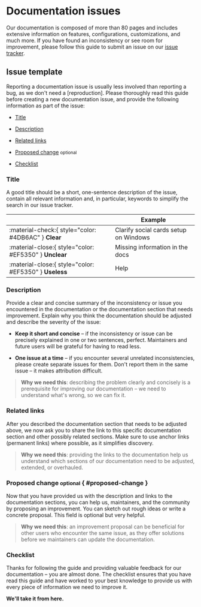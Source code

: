 # Documentation issues

Our documentation is composed of more than 80 pages and includes extensive
information on features, configurations, customizations, and much more. If you
have found an inconsistency or see room for improvement, please follow this
guide to submit an issue on our [issue tracker].

[issue tracker]: https://github.com/ONSdigital/ons-mkdocs-theme/issues

## Issue template

Reporting a documentation issue is usually less involved than reporting a bug,
as we don't need a [reproduction]. Please thoroughly read this guide before
creating a new documentation issue, and provide the following information as
part of the issue:

- [Title]
- [Description]
- [Related links]
- [Proposed change] <small>optional</small>
- [Checklist]

  [Title]: #title
  [Description]: #description
  [Related links]: #related-links
  [Proposed change]: #proposed-change
  [Checklist]: #checklist

### Title

A good title should be a short, one-sentence description of the issue, contain
all relevant information and, in particular, keywords to simplify the search in
our issue tracker.

| <!-- -->                                               | Example                               |
| ------------------------------------------------------ | ------------------------------------- |
| :material-check:{ style="color: #4DB6AC" } **Clear**   | Clarify social cards setup on Windows |
| :material-close:{ style="color: #EF5350" } **Unclear** | Missing information in the docs       |
| :material-close:{ style="color: #EF5350" } **Useless** | Help                                  |

### Description

Provide a clear and concise summary of the inconsistency or issue you
encountered in the documentation or the documentation section that needs
improvement. Explain why you think the documentation should be adjusted and
describe the severity of the issue:

- **Keep it short and concise** – if the inconsistency or issue can be
  precisely explained in one or two sentences, perfect. Maintainers and future
  users will be grateful for having to read less.

- **One issue at a time** – if you encounter several unrelated inconsistencies,
  please create separate issues for them. Don't report them in the same issue
  – it makes attribution difficult.

> **Why we need this**: describing the problem clearly and concisely is a
> prerequisite for improving our documentation – we need to understand what's
> wrong, so we can fix it.

### Related links

After you described the documentation section that needs to be adjusted above,
we now ask you to share the link to this specific documentation section and
other possibly related sections. Make sure to use anchor links (permanent links)
where possible, as it simplifies discovery.

> **Why we need this**: providing the links to the documentation help us
> understand which sections of our documentation need to be adjusted, extended,
> or overhauled.

### Proposed change <small>optional</small> { #proposed-change }

Now that you have provided us with the description and links to the
documentation sections, you can help us, maintainers, and the community by
proposing an improvement. You can sketch out rough ideas or write a concrete
proposal. This field is optional but very helpful.

> **Why we need this**: an improvement proposal can be beneficial for other
> users who encounter the same issue, as they offer solutions before we
> maintainers can update the documentation.

### Checklist

Thanks for following the guide and providing valuable feedback for our
documentation – you are almost done. The checklist ensures that you have read
this guide and have worked to your best knowledge to provide us with every piece
of information we need to improve it.

**We'll take it from here.**
